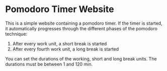 # Pomodoro Timer Website
This is a simple website containing a pomodoro timer. If the timer is started, it automatically progresses through the different phases of the pomodoro technique:
1. After every work unit, a short break is started
2. After every fourth work unit, a long break is started

You can set the durations of the working, short and long break units. The durations must be between 1 and 120 min.
